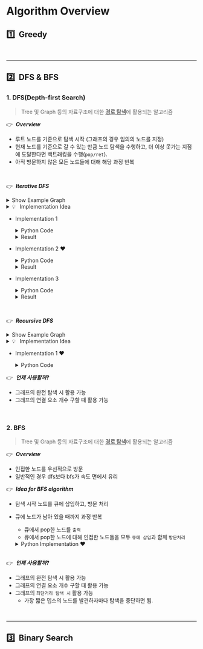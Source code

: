 # Algorithm Overview

## :one:&nbsp; Greedy


</br>

---

## :two:&nbsp; DFS & BFS

### 1. DFS(Depth-first Search)

> Tree 및 Graph 등의 자료구조에 대한 <u><b>경로 탐색</b></u>에 활용되는 알고리즘

:point_right:&nbsp; ***Overview***
- 루트 노드를 기준으로 탐색 시작 (그래프의 경우 임의의 노드를 지정)
- 현재 노드를 기준으로 갈 수 있는 만큼 노드 탐색을 수행하고, 더 이상 못가는 지점에 도달한다면 백트래킹을 수행(`pop/ret`).
- 아직 방문하지 않은 모든 노드들에 대해 해당 과정 반복

</br>

:point_right:&nbsp; ***Iterative DFS***
<details>
  <summary>Show Example Graph</summary>

  <p align="center">
    <img width="50%" src="./figure/graph_example_01.png"/>
  </p>
</details>

<details>
  <summary>💡&ensp; Implementation Idea</summary>

  > - 방문은 언제 수행?: 스택에서 pop한 노드가 방문되지 않았을 때
  > 
  > - 노드 출력은 언제?: 스택에서 pop한 노드가 방문되지 않았을 때
  > 
  > - 앞으로 방문해야 할 노드가 남은 경우에 대한 반복 처리 로직은 크게 2가지 부분으로 구성됨.
  > 
  >   - 먼저, stack에서 pop한 방문해야 할 노드가 방문하지 않은 노드인 경우?
  >     - 방문/출력 처리
  > 
  >     - 해당 노드와 연결된 노드 중 방문하지 않은 노드를 앞으로 방문해야 할 노드를 저장하는 스택에 push
  > 
  >   - 다음으로, stack에서 pop한 방문해야 할 노드가 방문한적이 있는 노드인 경우?
  > 
  >     - 다음 반복을 수행: stack에 저장된 방문해야 할 노드 하나를 pop하였기 때문에, backtracing을 하는 동작으로 이해하면 편함.


  - `stack` 생성 및 초기화
    - `stack`: 방문을 진행하고자하는 노드들을 저장할 스택 생성(뒤에서부터 방문).
    - 첫 번째로 방문을 수행할 노드를 스택에 삽입

  - 스택에 저장한 방문할 노드가 남아있는 동안 반복 수행
    - 스택의 최상단 노드를 `pop`하고, 해당 노드가 아직 방문하지 않은 노드라면 `방문처리`.
      - *"DFS의 노드 탐색 순서를 출력해야 하는 경우, pop된 요소를 `출력`하면 됨."*
    - 스택에서 `pop`된 노드(`current node`)를 기준으로, 인접해있는 모든 노드 중 아직 방문하지 않은 노드를 모두 스택에 `push`.
      - *"특정 노드에서 이동 가능한 노드가 2가지 이상이 있을 때, DFS의 방문 기준은 해당 부분에서 스택(`방문할 노드 시퀀스`)에 어떤 순서로 삽입하느냐에 따라 달라짐."*
</details>


- Implementation 1

  <details>
    <summary>Python Code</summary>

    ```py
    class Graph:
      def __init__(self, V, is_bidirect = True):
        self.V = V # 정점의 갯수, 정점은 1부터 시작
        self.adj = [ [] for _ in range(self.V + 1)]
        self.is_bidirect = is_bidirect
        self.visited = [False for _ in range(self.V + 1)]


      def addEdge(self, v, w):
        self.adj[v].append(w)
        if self.is_bidirect == True:
          self.adj[w].append(v) # bi-directional graph

      # 정점 s로부터 아직 방문하지 않은 모든 노드에 대한 방문 수행
      def dfs(self, s = 1):
        stack = [s] # 방문할 예정인 노드들
        
        while stack:
          s = stack.pop()

          """
          스택에서 pop된 노드가 아직 방문하지 않은 노드인 경우만 출력.
          스택에 동일한 정점이 2번 들어갈 수 있기 때문.
          """
          if (not self.visited[s]):
            print(s, end=" ")
            self.visited[s] = True

          """
          정점 s와 연결된 모든 정점에 대해 순차적으로
          해당 정점이 아직 방문하지 않은 정점이라면, 스택에 삽입함.
          """
          for node in self.adj[s][::-1]:
            if (not self.visited[node]):
              stack.append(node)
      
      
      g = Graph(8)
      g.addEdge(1, 2)
      g.addEdge(1, 3)
      g.addEdge(1, 8)
      g.addEdge(2, 7)
      g.addEdge(3, 4)
      g.addEdge(3, 5)
      g.addEdge(4, 5)
      g.addEdge(6, 7)
      g.addEdge(7, 8)

      g.dfs() # 1 -> 2 -> 7 -> 6 -> 8 -> 3 -> 4 -> 5

    ```

  </details>

  <details>
    <summary>Result</summary>

    ```
    stack: [1]
    pop: node 1 -> visit
    visited_seq: [1]
    push: node 8
    push: node 3
    push: node 2

    stack: [8, 3, 2]
    pop: node 2 -> visit
    visited_seq: [1, 2]
    push: node 7

    stack: [8, 3, 7]
    pop: node 7 -> visit
    visited_seq: [1, 2, 7]
    push: node 8
    push: node 6

    stack: [8, 3, 8, 6]
    pop: node 6 -> visit
    visited_seq: [1, 2, 7, 6]

    stack: [8, 3, 8]
    pop: node 8 -> visit
    visited_seq: [1, 2, 7, 6, 8]

    stack: [8, 3]
    pop: node 3 -> visit
    visited_seq: [1, 2, 7, 6, 8, 3]
    push: node 5
    push: node 4

    stack: [8, 5, 4]
    pop: node 4 -> visit
    visited_seq: [1, 2, 7, 6, 8, 3, 4]
    push: node 5

    stack: [8, 5, 5]
    pop: node 5 -> visit
    visited_seq: [1, 2, 7, 6, 8, 3, 4, 5]

    stack: [8, 5]
    visited_seq: [1, 2, 7, 6, 8, 3, 4, 5]

    stack: [8]
    visited_seq: [1, 2, 7, 6, 8, 3, 4, 5]
    ```
  </details>

- Implementation 2 :heart:

  <details>
    <summary>Python Code</summary>

    ```py
    class Graph:
      def __init__(self, V):
        self.V = V # 정점의 갯수, 정점은 1부터 시작
        self.adj = [ [] for _ in range(self.V + 1)]
        self.visited = [False for _ in range(self.V + 1)]

      def addEdge(self, v, w):
        self.adj[v].append(w)
        self.adj[w].append(v) # bi-directional graph

      # 정점 s로부터 아직 방문하지 않은 모든 노드에 대한 방문 수행
      def dfs(self, s = 1):
        stack = [s]
        #visited_seq = []

        while stack:
          #print('stack: {}'.format(stack))
          s = stack.pop()
          #print('current node: {}'.format(s))

          if self.visited[s] == False:
            self.visited[s] = True
            #visited_seq.append(s)
            #print('visit: node {}'.format(s))

            for node in self.adj[s][::-1]:
              if self.visited[node] == False:
                stack.append(node)
                #print('push: node {}'.format(s))

          #print('visited_seq: {}'.format(visited_seq))
          #print('')

    g = Graph(8)
    g.addEdge(1, 2)
    g.addEdge(1, 3)
    g.addEdge(1, 8)
    g.addEdge(2, 7)
    g.addEdge(3, 4)
    g.addEdge(3, 5)
    g.addEdge(4, 5)
    g.addEdge(6, 7)
    g.addEdge(7, 8)

    g.dfs() # 1 -> 2 -> 7 -> 6 -> 8 -> 3 -> 4 -> 5

    ```
  </details>

  <details>
    <summary>Result</summary>

    ```
    stack: [1]
    current node: 1
    visited: node 1
    push: node 1
    push: node 1
    push: node 1
    visited_seq: [1]

    stack: [8, 3, 2]
    current node: 2
    visited: node 2
    push: node 2
    visited_seq: [1, 2]

    stack: [8, 3, 7]
    current node: 7
    visited: node 7
    push: node 7
    push: node 7
    visited_seq: [1, 2, 7]

    stack: [8, 3, 8, 6]
    current node: 6
    visited: node 6
    visited_seq: [1, 2, 7, 6]

    stack: [8, 3, 8]
    current node: 8
    visited: node 8
    visited_seq: [1, 2, 7, 6, 8]

    stack: [8, 3]
    current node: 3
    visited: node 3
    push: node 3
    push: node 3
    visited_seq: [1, 2, 7, 6, 8, 3]

    stack: [8, 5, 4]
    current node: 4
    visited: node 4
    push: node 4
    visited_seq: [1, 2, 7, 6, 8, 3, 4]

    stack: [8, 5, 5]
    current node: 5
    visited: node 5
    visited_seq: [1, 2, 7, 6, 8, 3, 4, 5]

    stack: [8, 5]
    current node: 5
    visited_seq: [1, 2, 7, 6, 8, 3, 4, 5]

    stack: [8]
    current node: 8
    visited_seq: [1, 2, 7, 6, 8, 3, 4, 5]
    ```
  </details>


- Implementation 3

  <details>
    <summary>Python Code</summary>

    ```py
    class Graph:
      def __init__(self, V, is_bidirect = True):
        self.V = V # 정점의 갯수, 정점은 1부터 시작
        self.adj = [ [] for _ in range(self.V + 1)]
        self.is_bidirect = is_bidirect
        self.visited = [False for _ in range(self.V + 1)]


      def addEdge(self, v, w):
        self.adj[v].append(w)
        if self.is_bidirect == True:
          self.adj[w].append(v) # bi-directional graph

      # 정점 s로부터 아직 방문하지 않은 모든 노드에 대한 방문 수행
      def dfs(self, s = 1):
        stack = [s]
        visited_seq = []

        while stack:
          print('stack: {}'.format(stack))
          s = stack.pop()
          print('current node: {}'.format(s))


          if self.visited[s] == False:
            self.visited[s] = True
            visited_seq.append(s)
            print('visit: node {}'.format(s))

            stack.extend(self.adj[s][::-1])
            print('push: node {}'.format(self.adj[s]))


          print('visited_seq: {}'.format(visited_seq))
          print('')

    g = Graph(8)
    g.addEdge(1, 2)
    g.addEdge(1, 3)
    g.addEdge(1, 8)
    g.addEdge(2, 7)
    g.addEdge(3, 4)
    g.addEdge(3, 5)
    g.addEdge(4, 5)
    g.addEdge(6, 7)
    g.addEdge(7, 8)

    g.dfs() # 1 -> 2 -> 7 -> 6 -> 8 -> 3 -> 4 -> 5
    ```

  </details>

  <details>
    <summary>Result</summary>

    ```
    stack: [1]
    current node: 1
    visit: node 1
    push: node [2, 3, 8]
    visited_seq: [1]

    stack: [8, 3, 2]
    current node: 2
    visit: node 2
    push: node [1, 7]
    visited_seq: [1, 2]

    stack: [8, 3, 7, 1]
    current node: 1
    visited_seq: [1, 2]

    stack: [8, 3, 7]
    current node: 7
    visit: node 7
    push: node [2, 6, 8]
    visited_seq: [1, 2, 7]

    stack: [8, 3, 8, 6, 2]
    current node: 2
    visited_seq: [1, 2, 7]

    stack: [8, 3, 8, 6]
    current node: 6
    visit: node 6
    push: node [7]
    visited_seq: [1, 2, 7, 6]

    stack: [8, 3, 8, 7]
    current node: 7
    visited_seq: [1, 2, 7, 6]

    stack: [8, 3, 8]
    current node: 8
    visit: node 8
    push: node [1, 7]
    visited_seq: [1, 2, 7, 6, 8]

    stack: [8, 3, 7, 1]
    current node: 1
    visited_seq: [1, 2, 7, 6, 8]

    stack: [8, 3, 7]
    current node: 7
    visited_seq: [1, 2, 7, 6, 8]

    stack: [8, 3]
    current node: 3
    visit: node 3
    push: node [1, 4, 5]
    visited_seq: [1, 2, 7, 6, 8, 3]

    stack: [8, 5, 4, 1]
    current node: 1
    visited_seq: [1, 2, 7, 6, 8, 3]

    stack: [8, 5, 4]
    current node: 4
    visit: node 4
    push: node [3, 5]
    visited_seq: [1, 2, 7, 6, 8, 3, 4]

    stack: [8, 5, 5, 3]
    current node: 3
    visited_seq: [1, 2, 7, 6, 8, 3, 4]

    stack: [8, 5, 5]
    current node: 5
    visit: node 5
    push: node [3, 4]
    visited_seq: [1, 2, 7, 6, 8, 3, 4, 5]

    stack: [8, 5, 4, 3]
    current node: 3
    visited_seq: [1, 2, 7, 6, 8, 3, 4, 5]

    stack: [8, 5, 4]
    current node: 4
    visited_seq: [1, 2, 7, 6, 8, 3, 4, 5]

    stack: [8, 5]
    current node: 5
    visited_seq: [1, 2, 7, 6, 8, 3, 4, 5]

    stack: [8]
    current node: 8
    visited_seq: [1, 2, 7, 6, 8, 3, 4, 5]
    ```

  </details>

</br>

:point_right:&nbsp; ***Recursive DFS***

<details>
  <summary>Show Example Graph</summary>

  <p align="center">
    <img width="50%" src="./figure/graph_example_01.png"/>
  </p>
</details>

<details>
  <summary>💡&ensp; Implementation Idea</summary>

  > - 탐색 시작 정점부터 시작하여 연결된 노드들이 아직 방문하지 않은 노드라면 DFS 탐색 수행

</details>

- Implementation 1 :heart:
  <details>
    <summary>Python Code</summary>

    ```py
    class Graph:
      def __init__(self, V):
        self.V = V
        self.adj = [[] for _ in range(self.V + 1)]
        self.visited = [False for _ in range(self.V + 1)]

      def addEdge(self, v, w):
        self.adj[v].append(w)
        self.adj[w].append(v)

      def dfs(self, s = 1):
        self.visited[s] = True
        print(s, end=' ')

        for node in self.adj[s]:
          if self.visited[node] == False:
            self.dfs(node)

      g = Graph(8)
      g.addEdge(1, 2)
      g.addEdge(1, 3)
      g.addEdge(1, 8)
      g.addEdge(2, 7)
      g.addEdge(3, 4)
      g.addEdge(3, 5)
      g.addEdge(4, 5)
      g.addEdge(6, 7)
      g.addEdge(7, 8)

      g.dfs() # 1 -> 2 -> 7 -> 6 -> 8 -> 3 -> 4 -> 5
    ```

  </details>


:point_right:&nbsp; ***언제 사용할까?***
- 그래프의 완전 탐색 시 활용 가능
- 그래프의 연결 요소 개수 구할 때 활용 가능

</br>

### 2. BFS

> Tree 및 Graph 등의 자료구조에 대한 <u><b>경로 탐색</b></u>에 활용되는 알고리즘

:point_right:&nbsp; ***Overview***
- 인접한 노드를 우선적으로 방문
- 일반적인 경우 dfs보다 bfs가 속도 면에서 유리

:point_right:&nbsp; ***Idea for BFS algorithm***
- 탐색 시작 노드를 큐에 삽입하고, 방문 처리
- 큐에 노드가 남아 있을 때까지 과정 반복
  - 큐에서 pop한 노드를 `출력`
  - 큐에서 pop한 노드에 대해 인접한 노드들을 모두 `큐에 삽입`과 함께 `방문처리`
  
  
  <details>
    <summary>Python Implementation ❤️ </summary>

    ```py
    from collections import deque

    class Graph:
      def __init__(self, V):
        self.V = V
        self.adj = [ [] for _ in range(V + 1)]
        self.visited = [False] * (V + 1)

        def addEdge(self, v, w):
          self.adj[v].append(w)
          self.adj[w].append(v)

        def bfs(self, s = 1):
          queue = deque([s])
          self.visited[s] = True

          while queue:
            cur_node = queue.popleft()
            print(cur_node, end = ' ')

            for linked_node in self.adj[cur_node]:
              if self.visited[linked_node] == False:
                queue.append(linked_node)
                self.visited[linked_node] = True


    g = Graph(8)
    g.addEdge(1, 2)
    g.addEdge(1, 3)
    g.addEdge(1, 8)
    g.addEdge(2, 7)
    g.addEdge(3, 4)
    g.addEdge(3, 5)
    g.addEdge(4, 5)
    g.addEdge(6, 7)
    g.addEdge(7, 8)

    g.bfs() # 1 2 3 8 7 4 5 6
    ```

  </details>

  </br>

:point_right:&nbsp; ***언제 사용할까?***
- 그래프의 완전 탐색 시 활용 가능
- 그래프의 연결 요소 개수 구할 때 활용 가능
- 그래프의 `최단거리 탐색 시` 활용 가능
  - 가장 짧은 뎁스의 노드를 발견하자마다 탐색을 중단하면 됨.


</br>

---

## :three:&nbsp; Binary Search

